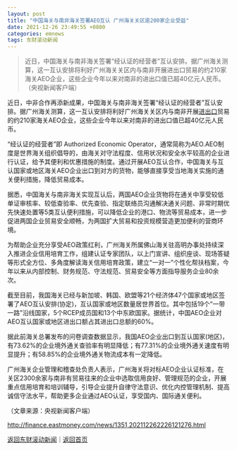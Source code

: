 ```yaml
---
layout: post
title: "中国海关与南非海关签署AEO互认 广州海关关区逾200家企业受益"
date: 2021-12-26 23:49:55 +0800
categories: emnews
tags: 东财滚动新闻
---
```

> 近日，中国海关与南非海关签署“经认证的经营者”互认安排。据广州海关测算，这一互认安排将利好广州海关关区内与南非开展进出口贸易的约210家海关AEO企业，这些企业今年以来对南非的进出口值已超40亿元人民币。（央视新闻客户端）

<p>近日，中非合作再添新成果，中国海关与南非海关签署“经认证的经营者”互认安排。据广州海关测算，这一互认安排将利好广州海关关区内与南非开展<span id="Info.381"><a href="http://data.eastmoney.com/cjsj/hgjck.html" class="infokey">进出口</a></span>贸易的约210家海关AEO企业，这些企业今年以来对南非的进出口值已超40亿元人民币。</p>
 <p>“经认证的经营者”即 Authorized Economic Operator，通常简称为AEO.AEO制度是世界海关组织倡导的，由海关对守法程度、信用状况和安全水平较高的企业进行认证，给予其便利和优惠措施的制度。通过开展AEO互认合作，中国海关与互认国家或地区海关AEO企业出口到对方的货物，能够直接享受当地海关实施的通关便利措施，降低贸易成本。</p>
 <p>据悉，中国海关与南非海关实现互认后，两国AEO企业货物将在通关中享受较低单证审核率、较低查验率、优先查验、指定联络员沟通解决通关问题、非常时期优先快速处置等5类互认便利措施，可以降低企业的港口、物流等贸易成本，进一步促进两国企业贸易安全顺畅，为两国扩大贸易和投资规模营造更加便利的营商环境。</p>
 <p>为帮助企业充分享受AEO政策红利，广州海关所属佛山海关驻高明办事处持续深入推进企业信用培育工作，组建认证专家团队，以上门宣讲、组织座谈、现场答疑等形式全方位、多角度解读海关信用培育政策，建立“一对一”个性化帮扶档案，今年以来从内部控制、财务规范、守法规范、贸易安全等方面指导服务企业80余次。</p>
 <p>截至目前，我国海关已经与新加坡、韩国、欧盟等21个经济体47个国家或地区签署了AEO互认安排(协定)，互认国家或地区数量居世界首位。其中包括19个“一带一路”沿线国家，5个RCEP成员国和13个中东欧国家。据统计，中国AEO企业对AEO互认国家或地区进出口额占其进出口总额的60%。</p>
 <p>据此前海关总署发布的问卷调查数据显示，我国AEO企业出口到互认国家(地区)，有73.62%的企业境外通关查验率有明显降低；有77.31%的企业境外通关速度有明显提升；有58.85%的企业境外通关物流成本有一定降低。</p>
 <p>广州海关企业管理和稽查处负责人表示，广州海关将对标AEO企业认证标准，在关区2300余家与南非有贸易往来的企业中选取信用良好、管理规范的企业，开展重点信用培育和培训辅导，引导企业提升自律守法意识、优化内控管理机制、提高诚信守法水平，帮助更多企业通过AEO认证，享受国内、国际通关便利。</p><p class="em_media">（文章来源：央视新闻客户端）</p>

<http://finance.eastmoney.com/news/1351,202112262226121276.html>

[返回东财滚动新闻](//finews.withounder.com/emnews/)｜[返回首页](//finews.withounder.com/)